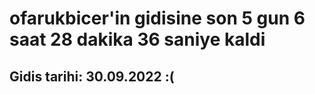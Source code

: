 # ofarukbicer'in gidisine son 5 gun 6 saat 28 dakika 36 saniye kaldi

## Gidis tarihi: 30.09.2022 :(